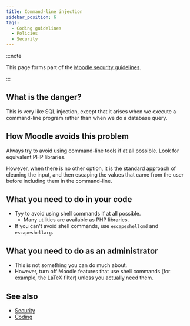 ```yaml
---
title: Command-line injection
sidebar_position: 6
tags:
  - Coding guidelines
  - Policies
  - Security
---
```


:::note

This page forms part of the [Moodle security guidelines](../security).

:::

## What is the danger?

This is very like SQL injection, except that it arises when we execute a command-line program rather than when we do a database query.

## How Moodle avoids this problem

Always try to avoid using command-line tools if at all possible. Look for equivalent PHP libraries.

However, when there is no other option, it is the standard approach of cleaning the input, and then escaping the values that came from the user before including them in the command-line.

## What you need to do in your code

- Tyy to avoid using shell commands if at all possible.
  - Many utilities are available as PHP libraries.
- If you can't avoid shell commands, use `escapeshellcmd` and `escapeshellarg`.

## What you need to do as an administrator

- This is not something you can do much about.
- However, turn off Moodle features that use shell commands (for example, the LaTeX filter) unless you actually need them.

## See also

- [Security](../security)
- [Coding](/general/development/policies)

